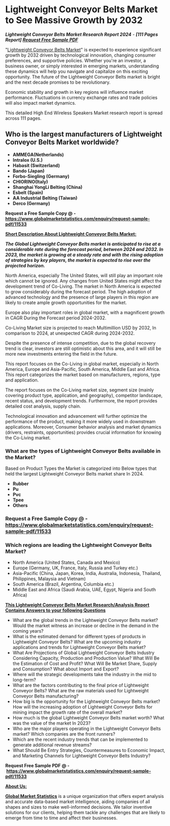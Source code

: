 <h1>Lightweight Conveyor Belts Market to See Massive Growth by 2032</h1>
<p><em><strong>Lightweight Conveyor Belts Market Research Report 2024</strong></em>&nbsp;-&nbsp;<em><strong>[111 Pages Report] </strong></em><em><strong><a href="https://www.globalmarketstatistics.com/enquiry/request-sample-pdf/11533">Request Free Sample PDF</a></strong></em></p>
<p>"<a href="https://www.globalmarketstatistics.com/market-reports/lightweight-conveyor-belts-market-11533">Lightweight Conveyor Belts Market</a>" is expected to experience significant growth by 2032 driven by technological innovation, changing consumer preferences, and supportive policies. Whether you're an investor, a business owner, or simply interested in emerging markets, understanding these dynamics will help you navigate and capitalize on this exciting opportunity. The future of the&nbsp;Lightweight Conveyor Belts market is bright and the next decade promises to be revolutionary.</p>
<p>Economic stability and growth in key regions will influence market performance. Fluctuations in currency exchange rates and trade policies will also impact market dynamics.</p>
<p>This detailed&nbsp;High End Wireless Speakers Market research report is spread across 111 pages.</p>
<h2><strong>Who is the largest manufacturers of Lightweight Conveyor Belts Market worldwide?</strong></h2>
<ul>
<li><strong>AMMEGA(Netherlands)</strong></li>
<li><strong>Intralox (U.S.)</strong></li>
<li><strong>Habasit (Switzerland)</strong></li>
<li><strong>Bando (Japan)</strong></li>
<li><strong>Forbo-Siegling (Germany)</strong></li>
<li><strong>CHIORINO(Italy)</strong></li>
<li><strong>Shanghai YongLi Belting (China)</strong></li>
<li><strong>Esbelt (Spain)</strong></li>
<li><strong>AA Industrial Belting (Taiwan)</strong></li>
<li><strong>Derco (Germany)</strong></li>
</ul>
<p><strong>Request a Free Sample Copy @ - <a href="https://www.globalmarketstatistics.com/enquiry/request-sample-pdf/11533">https://www.globalmarketstatistics.com/enquiry/request-sample-pdf/11533</a></strong></p>
<p><strong><u>Short Description About Lightweight Conveyor Belts Market:</u></strong></p>
<p><strong><em>The Global Lightweight Conveyor Belts market is anticipated to rise at a considerable rate during the forecast period, between 2024 and 2032. In 2023, the market is growing at a steady rate and with the rising adoption of strategies by key players, the market is expected to rise over the projected horizon.</em></strong></p>
<p>North America, especially The United States, will still play an important role which cannot be ignored. Any changes from United States might affect the development trend of Co-Living. The market in North America is expected to grow considerably during the forecast period. The high adoption of advanced technology and the presence of large players in this region are likely to create ample growth opportunities for the market.</p>
<p>Europe also play important roles in global market, with a magnificent growth in CAGR During the Forecast period 2024-2032.</p>
<p>Co-Living Market size is projected to reach Multimillion USD by 2032, In comparison to 2024, at unexpected CAGR during 2024-2032.</p>
<p>Despite the presence of intense competition, due to the global recovery trend is clear, investors are still optimistic about this area, and it will still be more new investments entering the field in the future.</p>
<p>This report focuses on the Co-Living in global market, especially in North America, Europe and Asia-Pacific, South America, Middle East and Africa. This report categorizes the market based on manufacturers, regions, type and application.</p>
<p>The report focuses on the Co-Living market size, segment size (mainly covering product type, application, and geography), competitor landscape, recent status, and development trends. Furthermore, the report provides detailed cost analysis, supply chain.</p>
<p>Technological innovation and advancement will further optimize the performance of the product, making it more widely used in downstream applications. Moreover, Consumer behavior analysis and market dynamics (drivers, restraints, opportunities) provides crucial information for knowing the Co-Living market.</p>
<h3>What are the types of Lightweight Conveyor Belts available in the Market?</h3>
<p>Based on Product Types the Market is categorized into Below types that held the largest Lightweight Conveyor Belts market share In 2024.</p>
<ul>
<li><strong>Rubber</strong></li>
<li><strong>Pu</strong></li>
<li><strong>Pvc</strong></li>
<li><strong>Tpee</strong></li>
<li><strong>Others</strong></li>
</ul>
<h3>Request a Free Sample Copy @ - <a href="https://www.globalmarketstatistics.com/enquiry/request-sample-pdf/11533">https://www.globalmarketstatistics.com/enquiry/request-sample-pdf/11533</a></h3>
<h3>Which regions are leading the Lightweight Conveyor Belts Market?</h3>
<ul>
<li>North America (United States, Canada and Mexico)</li>
<li>Europe (Germany, UK, France, Italy, Russia and Turkey etc.)</li>
<li>Asia-Pacific (China, Japan, Korea, India, Australia, Indonesia, Thailand, Philippines, Malaysia and Vietnam)</li>
<li>South America (Brazil, Argentina, Columbia etc.)</li>
<li>Middle East and Africa (Saudi Arabia, UAE, Egypt, Nigeria and South Africa)</li>
</ul>
<p><strong><u>This Lightweight Conveyor Belts Market Research/Analysis Report Contains Answers to your following Questions</u></strong></p>
<ul>
<li>What are the global trends in the Lightweight Conveyor Belts market? Would the market witness an increase or decline in the demand in the coming years?</li>
<li>What is the estimated demand for different types of products in Lightweight Conveyor Belts? What are the upcoming industry applications and trends for Lightweight Conveyor Belts market?</li>
<li>What Are Projections of Global Lightweight Conveyor Belts Industry Considering Capacity, Production and Production Value? What Will Be the Estimation of Cost and Profit? What Will Be Market Share, Supply and Consumption? What about Import and Export?</li>
<li>Where will the strategic developments take the industry in the mid to long-term?</li>
<li>What are the factors contributing to the final price of Lightweight Conveyor Belts? What are the raw materials used for Lightweight Conveyor Belts manufacturing?</li>
<li>How big is the opportunity for the Lightweight Conveyor Belts market? How will the increasing adoption of Lightweight Conveyor Belts for mining impact the growth rate of the overall market?</li>
<li>How much is the global Lightweight Conveyor Belts market worth? What was the value of the market In 2023?</li>
<li>Who are the major players operating in the Lightweight Conveyor Belts market? Which companies are the front runners?</li>
<li>Which are the recent industry trends that can be implemented to generate additional revenue streams?</li>
<li>What Should Be Entry Strategies, Countermeasures to Economic Impact, and Marketing Channels for Lightweight Conveyor Belts Industry?</li>
</ul>
<p><strong>Request Free Sample PDF @ -&nbsp;<a href="https://www.globalmarketstatistics.com/enquiry/request-sample-pdf/11533">https://www.globalmarketstatistics.com/enquiry/request-sample-pdf/11533</a></strong></p>
<p><strong><u>About Us:</u></strong></p>
<p><strong><a href="https://www.globalmarketstatistics.com/">Global Market Statistics</a></strong> is a unique organization that offers expert analysis and accurate data-based market intelligence, aiding companies of all shapes and sizes to make well-informed decisions. We tailor inventive solutions for our clients, helping them tackle any challenges that are likely to emerge from time to time and affect their businesses.</p>